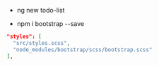 - ng new todo-list

- npm i bootstrap --save

```json
"styles": [
  "src/styles.scss",
  "node_modules/bootstrap/scss/bootstrap.scss"
],
```